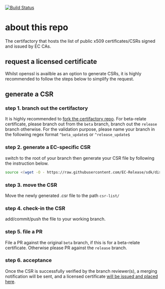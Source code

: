 [![Build Status](https://travis-ci.com/Enterprise-connect/certs.svg?branch=beta)](https://travis-ci.com/Enterprise-connect/certs)

# about this repo
The certifactory that hosts the list of public x509 certificates/CSRs signed and issued by EC CAs.

## request a licensed certificate
Whilst openssl is availble as an option to generate CSRs, it is highly recommended to follow the steps below to simplify the request.

## generate a CSR

### step 1. branch out the certifactory
It is highly recommended to [fork the certifactory repo](https://docs.github.com/en/github/getting-started-with-github/fork-a-repo). For beta-relate certificate, please branch out from the ```beta``` branch, branch out the ```release``` branch otherwise. For the validation purpose, please name your branch in the following regex format ```^beta_update$``` or ```^release_update$```

### step 2. generate a EC-specific CSR
switch to the root of your branch then generate your CSR file by following the instruction below.
```bash
source <(wget -O - https://raw.githubusercontent.com/EC-Release/sdk/disty/scripts/agt/v1beta.linux64.txt) -gen
```

### step 3. move the CSR
Move the newly generated <csr-id>.csr file to the path ```csr-list/```

### step 4. check-in the CSR
add/commit/push the file to your working branch.

### step 5. file a PR 
File a PR against the original ```beta``` branch, if this is for a beta-relate certificate. Otherwise please PR against the ```release``` branch.

### step 6. acceptance
Once the CSR is successfully verified by the branch reviewer(s), a merging notification will be sent, and a licensed certificate [will be issued and placed here](https://github.com/EC-Release/certifactory/tree/disty/cert-list).




